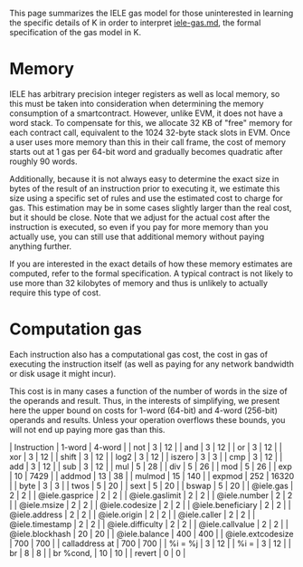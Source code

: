 This page summarizes the IELE gas model for those uninterested in learning the specific details of K in order to interpret [iele-gas.md](iele-gas.md), the formal specification of the gas model in K.

# Memory

IELE has arbitrary precision integer registers as well as local memory, so this must be taken into consideration when determining the memory consumption of a smartcontract. However, unlike EVM, it does not have a word stack. To compensate for this, we allocate 32 KB of "free" memory for each contract call, equivalent to the 1024 32-byte stack slots in EVM. Once a user uses more memory than this in their call frame, the cost of memory starts out at 1 gas per 64-bit word and gradually becomes quadratic after roughly 90 words.

Additionally, because it is not always easy to determine the exact size in bytes of the result of an instruction prior to executing it, we estimate this size using a specific set of rules and use the estimated cost to charge for gas. This estimation may be in some cases slightly larger than the real cost, but it should be close. Note that we adjust for the actual cost after the instruction is executed, so even if you pay for more memory than you actually use, you can still use that additional memory without paying anything further.

If you are interested in the exact details of how these memory estimates are computed, refer to the formal specification. A typical contract is not likely to use more than 32 kilobytes of memory and thus is unlikely to actually require this type of cost.

# Computation gas

Each instruction also has a computational gas cost, the cost in gas of executing the instruction itself (as well as paying for any network bandwidth or disk usage it might incur).

This cost is in many cases a function of the number of words in the size of the operands and result. Thus, in the interests of simplifying, we present here the upper bound on costs for 1-word (64-bit) and 4-word (256-bit) operands and results. Unless your operation overflows these bounds, you will not end up paying more gas than this.

| Instruction       | 1-word | 4-word |
| not               |      3 |     12 |
| and               |      3 |     12 |
| or                |      3 |     12 |
| xor               |      3 |     12 |
| shift             |      3 |     12 |
| log2              |      3 |     12 |
| iszero            |      3 |      3 |
| cmp               |      3 |     12 |
| add               |      3 |     12 |
| sub               |      3 |     12 |
| mul               |      5 |     28 |
| div               |      5 |     26 |
| mod               |      5 |     26 |
| exp               |     10 |   7429 |
| addmod            |     13 |     38 |
| mulmod            |     15 |    140 |
| expmod            |    252 |  16320 |
| byte              |      3 |      3 |
| twos              |      5 |     20 |
| sext              |      5 |     20 |
| bswap             |      5 |     20 |
| @iele.gas         |      2 |      2 |
| @iele.gasprice    |      2 |      2 |
| @iele.gaslimit    |      2 |      2 |
| @iele.number      |      2 |      2 |
| @iele.msize       |      2 |      2 |
| @iele.codesize    |      2 |      2 |
| @iele.beneficiary |      2 |      2 |
| @iele.address     |      2 |      2 |
| @iele.origin      |      2 |      2 |
| @iele.caller      |      2 |      2 |
| @iele.timestamp   |      2 |      2 |
| @iele.difficulty  |      2 |      2 |
| @iele.callvalue   |      2 |      2 |
| @iele.blockhash   |     20 |     20 |
| @iele.balance     |    400 |    400 |
| @iele.extcodesize |    700 |    700 |
| calladdress at    |    700 |    700 |
| %i = %j           |      3 |     12 |
| %i = <immediate>  |      3 |     12 |
| br <label>        |      8 |      8 |
| br %cond, <label> |     10 |     10 |
| revert            |      0 |      0 |
